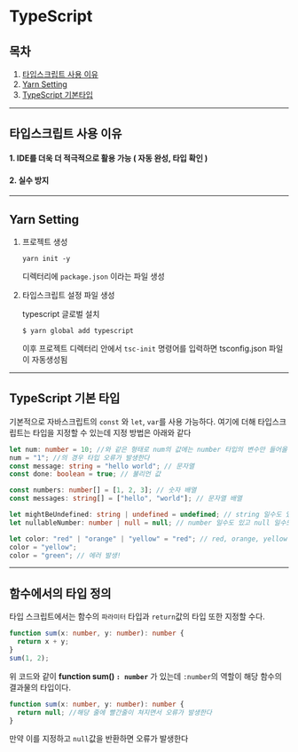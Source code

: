 # TypeScript

## 목차

1. [타입스크립트 사용 이유](#타입스크립트-사용-이유)
2. [Yarn Setting](#yarn-setting)
3. [TypeScript 기본타입](#typescript-기본-타입)

---

## 타입스크립트 사용 이유

#### 1. IDE를 더욱 더 적극적으로 활용 가능 ( 자동 완성, 타입 확인 )

#### 2. 실수 방지

---

## Yarn Setting

1. 프로젝트 생성

   ```shell
   yarn init -y
   ```

   디렉터리에 `package.json` 이라는 파일 생성

2. 타입스크립트 설정 파일 생성

   typescript 글로벌 설치

   ```
   $ yarn global add typescript
   ```

   이후 프로젝트 디렉터리 안에서 `tsc-init` 명령어를 입력하면 tsconfig.json 파일이 자동생성됨

---

## TypeScript 기본 타입

기본적으로 자바스크립트의 `const` 와 `let`, `var`를 사용 가능하다.
여기에 더해 타입스크립트는 타입을 지정할 수 있는데 지정 방법은 아래와 같다

```ts
let num: number = 10; //와 같은 형태로 num의 값에는 number 타입의 변수만 들어올 수 있다
num = "1"; //의 경우 타입 오류가 발생한다
const message: string = "hello world"; // 문자열
const done: boolean = true; // 불리언 값

const numbers: number[] = [1, 2, 3]; // 숫자 배열
const messages: string[] = ["hello", "world"]; // 문자열 배열

let mightBeUndefined: string | undefined = undefined; // string 일수도 있고 undefined 일수도 있다
let nullableNumber: number | null = null; // number 일수도 있고 null 일수도 있다

let color: "red" | "orange" | "yellow" = "red"; // red, orange, yellow 중 하나
color = "yellow";
color = "green"; // 에러 발생!
```

---

## 함수에서의 타입 정의

타입 스크립트에서는 함수의 `파라미터` 타입과 `return`값의 타입 또한 지정할 수다.

```ts
function sum(x: number, y: number): number {
  return x + y;
}
sum(1, 2);
```

위 코드와 같이 **function sum() `: number`** 가 있는데 `:number`의 역할이 해당 함수의 결과물의 타입이다.

```ts
function sum(x: number, y: number): number {
  return null; //해당 줄에 빨간줄이 쳐지면서 오류가 발생한다
}
```

만약 이를 지정하고 `null`값을 반환하면 오류가 발생한다
